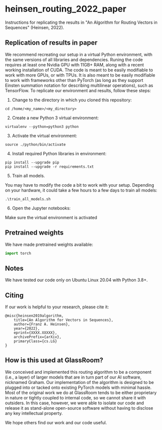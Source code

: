 # heinsen_routing_2022_paper

Instructions for replicating the results in "An Algorithm for Routing Vectors in Sequences" (Heinsen, 2022).


## Replication of results in paper

We recommend recreating our setup in a virtual Python environment, with the same versions of all libraries and dependencies. Runing the code requires at least one Nvidia GPU with 11GB+ RAM, along with a recent working installation of CUDA. The code is meant to be easily modifiable to work with more GPUs, or with TPUs. It is also meant to be easily modifiable to work with frameworks other than PyTorch (as long as they support Einsten summation notation for describing multilinear operations), such as TensorFlow. To replicate our environment and results, follow these steps:

1. Change to the directory in which you cloned this repository:

```
cd /home/<my_name>/<my_directory>
```

2. Create a new Python 3 virtual environment:

```
virtualenv --python=python3 python
```

3. Activate the virtual environment:

```
source ./python/bin/activate
```

4. Install required Python libraries in environment:

```
pip install --upgrade pip
pip install --upgrade -r requirements.txt
```

5. Train all models.

You may have to modify the code a bit to work with your setup. Depending on your hardware, it could take a few hours to a few days to train all models:

```
.\train_all_models.sh
```

6. Open the Jupyter notebooks:

Make sure the virtual environment is activated


## Pretrained weights

We have made pretrained weights available:

```python
import torch
```


## Notes

We have tested our code only on Ubuntu Linux 20.04 with Python 3.8+.


## Citing

If our work is helpful to your research, please cite it:

```
@misc{heinsen2019algorithm,
    title={An Algorithm for Vectors in Sequences},
    author={Franz A. Heinsen},
    year={2022},
    eprint={XXXX.XXXXX},
    archivePrefix={arXiv},
    primaryClass={cs.LG}
}
```

## How is this used at GlassRoom?

We conceived and implemented this routing algorithm to be a component (i.e., a layer) of larger models that are in turn part of our AI software, nicknamed Graham. Our implementation of the algorithm is designed to be plugged into or tacked onto existing PyTorch models with minimal hassle. Most of the original work we do at GlassRoom tends to be either proprietary in nature or tightly coupled to internal code, so we cannot share it with outsiders. In this case, however, we were able to isolate our code and release it as stand-alone open-source software without having to disclose any key intellectual property.

We hope others find our work and our code useful.
